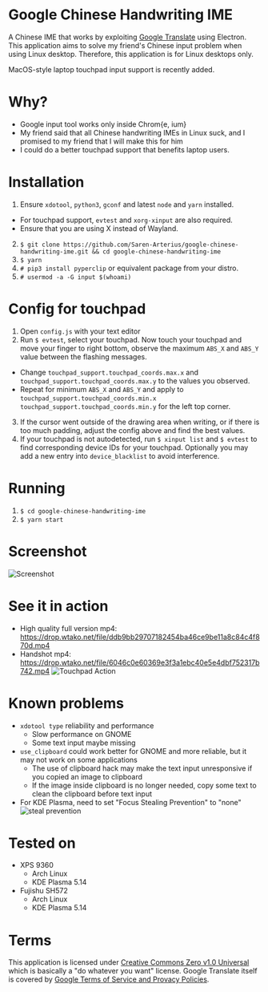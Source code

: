 # Google Chinese Handwriting IME
A Chinese IME that works by exploiting [Google Translate](https://translate.google.com/) using Electron. This application aims to solve my friend's Chinese input problem when using Linux desktop. Therefore, this application is for Linux desktops only. 

MacOS-style laptop touchpad input support is recently added.

# Why?
- Google input tool works only inside Chrom{e, ium}
- My friend said that all Chinese handwriting IMEs in Linux suck, and I promised to my friend that I will make this for him
- I could do a better touchpad support that benefits laptop users.

# Installation
1. Ensure `xdotool`, `python3`, `gconf` and latest `node` and `yarn` installed. 
  - For touchpad support, `evtest` and `xorg-xinput` are also required.
  - Ensure that you are using X instead of Wayland.
2. `$ git clone https://github.com/Saren-Arterius/google-chinese-handwriting-ime.git && cd google-chinese-handwriting-ime`
3. `$ yarn`
4. `# pip3 install pyperclip` or equivalent package from your distro.
5. `# usermod -a -G input $(whoami)`

# Config for touchpad
1. Open `config.js` with your text editor
2. Run `$ evtest`, select your touchpad. Now touch your touchpad and move your finger to right bottom, observe the maximum `ABS_X` and `ABS_Y` value between the flashing messages. 
  - Change `touchpad_support.touchpad_coords.max.x` and `touchpad_support.touchpad_coords.max.y` to the values you observed.
  - Repeat for minimum `ABS_X` and `ABS_Y` and apply to `touchpad_support.touchpad_coords.min.x` `touchpad_support.touchpad_coords.min.y` for the left top corner.
3. If the cursor went outside of the drawing area when writing, or if there is too much padding, adjust the config above and find the best values.
4. If your touchpad is not autodetected, run `$ xinput list` and `$ evtest` to find corresponding device IDs for your touchpad. Optionally you may add a new entry into `device_blacklist` to avoid interference.

# Running
1. `$ cd google-chinese-handwriting-ime`
2. `$ yarn start`

# Screenshot
![Screenshot](https://drop.wtako.net/file/82b27c79a2f1c858dc62ecbd7fd605a5a9259101.png)

# See it in action
- High quality full version mp4: https://drop.wtako.net/file/ddb9bb29707182454ba46ce9be11a8c84c4f870d.mp4
- Handshot mp4: https://drop.wtako.net/file/6046c0e60369e3f3a1ebc40e5e4dbf752317b742.mp4
![Touchpad Action](https://drop.wtako.net/file/9e05f084439c9db567788f3680e7e71b7a4ae34b.gif)

# Known problems
- `xdotool type` reliability and performance
  - Slow performance on GNOME
  - Some text input maybe missing
- `use_clipboard` could work better for GNOME and more reliable, but it may not work on some applications
  - The use of clipboard hack may make the text input unresponsive if you copied an image to clipboard
  - If the image inside clipboard is no longer needed, copy some text to clean the clipboard before text input
- For KDE Plasma, need to set "Focus Stealing Prevention" to "none"
![steal prevention](https://drop.wtako.net/file/53c5896dc98bc6ed153c4e903d08ea5250f76233.png)

# Tested on
- XPS 9360
  - Arch Linux
  - KDE Plasma 5.14
- Fujishu SH572
  - Arch Linux
  - KDE Plasma 5.14

# Terms
This application is licensed under [Creative Commons Zero v1.0 Universal](https://github.com/Saren-Arterius/google-chinese-handwriting-ime/blob/master/LICENSE.md) which is basically a "do whatever you want" license. Google Translate itself is covered by [Google Terms of Service and Provacy Policies](https://policies.google.com/).
